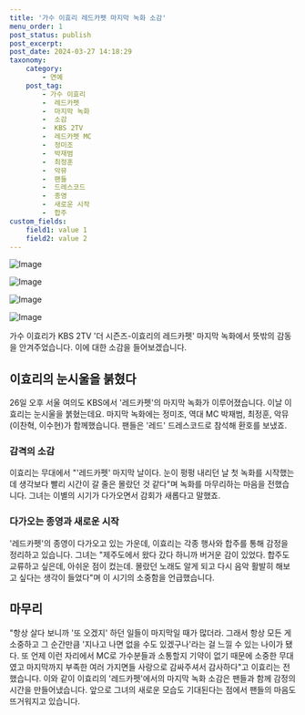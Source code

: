 ```yaml
---
title: '가수 이효리 레드카펫 마지막 녹화 소감'
menu_order: 1
post_status: publish
post_excerpt: 
post_date: 2024-03-27 14:18:29
taxonomy:
    category:
        - 연예
    post_tag:
        - 가수 이효리
        -  레드카펫
        -  마지막 녹화
        -  소감
        -  KBS 2TV
        -  레드카펫 MC
        -  정미조
        -  박재범
        -  최정훈
        -  악뮤
        -  팬들
        -  드레스코드
        -  종영
        -  새로운 시작
        -  합주
custom_fields:
    field1: value 1
    field2: value 2
---
```


![Image](https://mimgnews.pstatic.net/image/311/2024/03/26/0001707273_001_20240326232101332.jpg?type=w540)

![Image](https://ssl.pstatic.net/mimgnews/image/311/2024/03/26/0001707273_002_20240326232101419.jpg?type=w540)

![Image](https://mimgnews.pstatic.net/image/311/2024/03/26/0001707273_003_20240326232101445.jpg?type=w540)

![Image](https://ssl.pstatic.net/mimgnews/image/311/2024/03/26/0001707273_004_20240326232101473.jpg?type=w540)

가수 이효리가 KBS 2TV '더 시즌즈-이효리의 레드카펫' 마지막 녹화에서 뜻밖의 감동을 안겨주었습니다. 이에 대한 소감을 들어보겠습니다.
## 이효리의 눈시울을 붉혔다
26일 오후 서울 여의도 KBS에서 '레드카펫'의 마지막 녹화가 이루어졌습니다. 이날 이효리는 눈시울을 붉혔는데요. 마지막 녹화에는 정미조, 역대 MC 박재범, 최정훈, 악뮤(이찬혁, 이수현)가 함께했습니다. 팬들은 '레드' 드레스코드로 참석해 환호를 보냈죠.
### 감격의 소감
이효리는 무대에서 "'레드카펫' 마지막 날이다. 눈이 펑펑 내리던 날 첫 녹화를 시작했는데 생각보다 빨리 시간이 갈 줄은 몰랐던 것 같다"며 녹화를 마무리하는 마음을 전했습니다. 그녀는 이별의 시기가 다가오면서 감회가 새롭다고 말했죠.
### 다가오는 종영과 새로운 시작
'레드카펫'의 종영이 다가오고 있는 가운데, 이효리는 각종 행사와 합주를 통해 감정을 정리하고 있습니다. 그녀는 "제주도에서 왔다 갔다 하니까 버거운 감이 있었다. 합주도 교류하고 싶은데, 아쉬운 점이 컸는데. 몰랐던 노래도 알게 되고 다시 음악 활발히 해보고 싶다는 생각이 들었다"며 이 시기의 소중함을 언급했습니다.
## 마무리
"항상 살다 보니까 '또 오겠지' 하던 일들이 마지막일 때가 많더라. 그래서 항상 모든 게 소중하고 그 순간만큼 '지나고 나면 없을 수도 있겠구나'라는 걸 느낄 수 있는 나이가 됐다. 또 언제 이런 자리에서 MC로 가수분들과 소통할지 기약이 없기 때문에 소중한 무대였고 마지막까지 부족한 여러 가지면들 사랑으로 감싸주셔서 감사하다"고 이효리는 전했습니다.
이와 같이 이효리의 '레드카펫'에서의 마지막 녹화 소감은 팬들과 함께 감정의 시간을 만들어냈습니다. 앞으로 그녀의 새로운 모습도 기대된다는 점에서 팬들의 마음도 뜨거워지고 있습니다.
